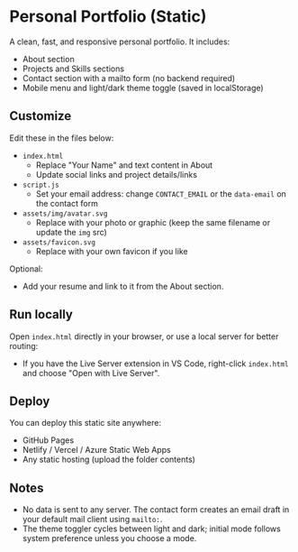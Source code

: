 # Personal Portfolio (Static)

A clean, fast, and responsive personal portfolio. It includes:

- About section
- Projects and Skills sections
- Contact section with a mailto form (no backend required)
- Mobile menu and light/dark theme toggle (saved in localStorage)

## Customize

Edit these in the files below:

- `index.html`
  - Replace "Your Name" and text content in About
  - Update social links and project details/links
- `script.js`
  - Set your email address: change `CONTACT_EMAIL` or the `data-email` on the contact form
- `assets/img/avatar.svg`
  - Replace with your photo or graphic (keep the same filename or update the `img` src)
- `assets/favicon.svg`
  - Replace with your own favicon if you like

Optional:
- Add your resume and link to it from the About section.

## Run locally

Open `index.html` directly in your browser, or use a local server for better routing:

- If you have the Live Server extension in VS Code, right-click `index.html` and choose "Open with Live Server".

## Deploy

You can deploy this static site anywhere:

- GitHub Pages
- Netlify / Vercel / Azure Static Web Apps
- Any static hosting (upload the folder contents)

## Notes

- No data is sent to any server. The contact form creates an email draft in your default mail client using `mailto:`.
- The theme toggler cycles between light and dark; initial mode follows system preference unless you choose a mode.
